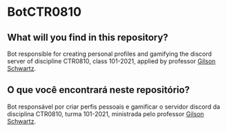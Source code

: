 # BotCTR0810

## What will you find in this repository?

Bot responsible for creating personal profiles and gamifying the discord server of discipline CTR0810, class 101-2021, applied by professor [Gilson Schwartz](https://pt.wikipedia.org/wiki/Gilson_Schwartz).

## O que você encontrará neste repositório?

Bot responsável por criar perfis pessoais e gamificar o servidor discord da disciplina CTR0810, turma 101-2021, ministrada pelo professor [Gilson Schwartz](https://pt.wikipedia.org/wiki/Gilson_Schwartz).

